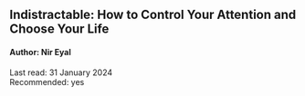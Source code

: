 ## Indistractable: How to Control Your Attention and Choose Your Life

#### Author: Nir Eyal 

Last read: 31 January 2024  
Recommended: yes  
